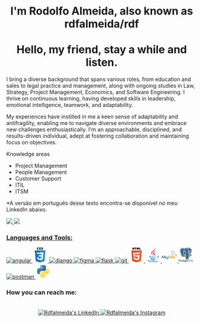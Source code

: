 <h1 align="center">I'm Rodolfo Almeida, also known as rdfalmeida/rdf<br><br>Hello, my friend, stay a while and listen.</h1>

I bring a diverse background that spans various roles, from education and sales to legal practice and management, along with ongoing studies in Law, Strategy, Project Management, Economics, and Software Engineering. I thrive on continuous learning, having developed skills in leadership, emotional intelligence, teamwork, and adaptability.

My experiences have instilled in me a keen sense of adaptability and antifragility, enabling me to navigate diverse environments and embrace new challenges enthusiastically. I'm an approachable, disciplined, and results-driven individual, adept at fostering collaboration and maintaining focus on objectives.

Knowledge areas
* Project Management
* People Management
* Customer Support
* ITIL
* ITSM
 
*A versão em português desse texto encontra-se disponível no meu LinkedIn abaixo.
   
<div>
  <a href="https://github.com/rdfalmeida">
  <img height="170em" src="https://github-readme-stats.vercel.app/api?username=rdfalmeida&show_icons=true&theme=algolia&include_all_commits=true&count_private=true"/>
  <img height="170em" src="https://github-readme-stats.vercel.app/api/top-langs/?username=rdfalmeida&layout=compact&langs_count=7&theme=algolia"/>
</div>
  
<h3 align="left">Languages and Tools:</h3>
  <p align="left">
    <a href="https://angular.io" target="_blank" rel="noreferrer"> <img src="https://angular.io/assets/images/logos/angular/angular.svg" alt="angular" width="40" height="40"/>
    </a>
    <a href="https://www.w3schools.com/css/" target="_blank" rel="noreferrer"> <img src="https://raw.githubusercontent.com/devicons/devicon/master/icons/css3/css3-original-wordmark.svg" alt="css3" width="40" height="40"/>
    </a>
    <a href="https://www.djangoproject.com/" target="_blank" rel="noreferrer"> <img src="https://www.vectorlogo.zone/logos/djangoproject/djangoproject-icon.svg" alt="django" width="40" height="40"/
    </a>
    <a href="https://www.figma.com/" target="_blank" rel="noreferrer"> <img src="https://www.vectorlogo.zone/logos/figma/figma-icon.svg" alt="figma" width="40" height="40"/>
    </a>
    <a href="https://flask.palletsprojects.com/" target="_blank" rel="noreferrer"> <img src="https://www.vectorlogo.zone/logos/pocoo_flask/pocoo_flask-icon.svg" alt="flask" width="40" height="40"/>
    </a>
    <a href="https://git-scm.com/" target="_blank" rel="noreferrer"> <img src="https://www.vectorlogo.zone/logos/git-scm/git-scm-icon.svg" alt="git" width="40" height="40"/> </a> <a href="https://www.w3.org/html/" target="_blank" rel="noreferrer"> <img src="https://raw.githubusercontent.com/devicons/devicon/master/icons/html5/html5-original-wordmark.svg" alt="html5" width="40" height="40"/>
    </a>
    <a href="https://www.java.com" target="_blank" rel="noreferrer"> <img src="https://raw.githubusercontent.com/devicons/devicon/master/icons/java/java-original.svg" alt="java" width="40" height="40"/>
    </a>
    <a href="https://www.mysql.com/" target="_blank" rel="noreferrer"> <img src="https://raw.githubusercontent.com/devicons/devicon/master/icons/mysql/mysql-original-wordmark.svg" alt="mysql" width="40" height="40"/>
    </a>
    <a href="https://www.postgresql.org" target="_blank" rel="noreferrer"> <img src="https://raw.githubusercontent.com/devicons/devicon/master/icons/postgresql/postgresql-original-wordmark.svg" alt="postgresql" width="40" height="40"/>
    </a>
    <a href="https://postman.com" target="_blank" rel="noreferrer"> <img src="https://www.vectorlogo.zone/logos/getpostman/getpostman-icon.svg" alt="postman" width="40" height="40"/>
    </a>
    <a href="https://www.python.org" target="_blank" rel="noreferrer"> <img src="https://raw.githubusercontent.com/devicons/devicon/master/icons/python/python-original.svg" alt="python" width="40" height="40"/>
    </a>
  </p>
    
  ### How you can reach me:
  <div>
    <p align="center">
      <br/>
      <a href="https://www.linkedin.com/in/rdfalmeida/" target="blank"><img align="center"
         src="https://img.shields.io/badge/LinkedIn-%231DA1F2.svg?style=for-the-badge&logo=linkedin&logoColor=white"
         alt="Rdfalmeida's LinkedIn" height="30"/>
      </a>
      <a href="https://instagram.com/rdfalmeida100" target="blank"><img align="center"
         src="https://img.shields.io/badge/instagram-%23E4405F.svg?style=for-the-badge&logo=Instagram&logoColor=white"
         alt="Rdfalmeida's Instagram" height="30"/>
      </a>
  </div>
